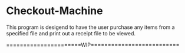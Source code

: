 # Checkout-Machine
This program is desigend to have the user purchase any items from a specified file and print out a receipt file to be viewed.

======================WIP==========================
